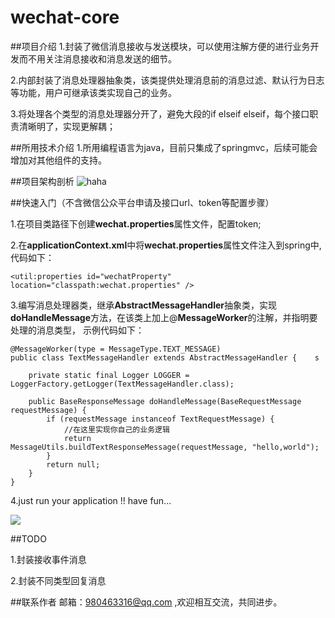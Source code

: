 # wechat-core

##项目介绍
1.封装了微信消息接收与发送模块，可以使用注解方便的进行业务开发而不用关注消息接收和消息发送的细节。

2.内部封装了消息处理器抽象类，该类提供处理消息前的消息过滤、默认行为日志等功能，用户可继承该类实现自己的业务。

3.将处理各个类型的消息处理器分开了，避免大段的if elseif elseif，每个接口职责清晰明了，实现更解耦；
  
##所用技术介绍
1.所用编程语言为java，目前只集成了springmvc，后续可能会增加对其他组件的支持。

##项目架构剖析
![haha](微信消息接收与响应示意图.png)

##快速入门（不含微信公众平台申请及接口url、token等配置步骤）

1.在项目类路径下创建**wechat.properties**属性文件，配置token;

2.在**applicationContext.xml**中将**wechat.properties**属性文件注入到spring中,代码如下：   

    <util:properties id="wechatProperty" location="classpath:wechat.properties" />

3.编写消息处理器类，继承**AbstractMessageHandler**抽象类，实现**doHandleMessage**方法，在该类上加上@**MessageWorker**的注解，并指明要处理的消息类型，
示例代码如下：    

    @MessageWorker(type = MessageType.TEXT_MESSAGE)    
    public class TextMessageHandler extends AbstractMessageHandler {    s

        private static final Logger LOGGER = LoggerFactory.getLogger(TextMessageHandler.class);    
    
        public BaseResponseMessage doHandleMessage(BaseRequestMessage requestMessage) {    
            if (requestMessage instanceof TextRequestMessage) {    
                //在这里实现你自己的业务逻辑    
                return MessageUtils.buildTextResponseMessage(requestMessage, "hello,world");    
            }    
            return null;    
        }    
    }         

4.just run your application !! have fun...

![](test.jpg)

##TODO

1.封装接收事件消息

2.封装不同类型回复消息

##联系作者
邮箱：980463316@qq.com ,欢迎相互交流，共同进步。




